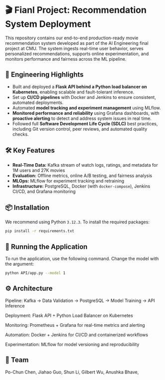 # 🎬 Fianl Project: Recommendation System Deployment

This repository contains our end-to-end production-ready movie recommendation system developed as part of the AI Engineering final project at CMU. The system ingests real-time user behavior, serves personalized recommendations, supports online experimentation, and monitors performance and fairness across the ML pipeline.

## 🔧 Engineering Highlights

- Built and deployed a **Flask API behind a Python load balancer on Kubernetes**, enabling scalable and fault-tolerant inference.
- Set up **CI/CD pipelines** with Docker and Jenkins to ensure consistent, automated deployments.
- Automated **model tracking and experiment management** using MLflow.
- **Monitored performance and reliability** using Grafana dashboards, with **proactive alerting** to detect and address system issues in real time.
- Followed full **Software Development Life Cycle (SDLC)** best practices, including Git version control, peer reviews, and automated quality checks.

## 🛠️ Key Features

- **Real-Time Data:** Kafka stream of watch logs, ratings, and metadata for 1M users and 27K movies  
- **Evaluation:** Offline metrics, online A/B testing, and fairness analysis  
- **MLOps:** MLflow for experiment tracking and retraining  
- **Infrastructure:** PostgreSQL, Docker (with `docker-compose`), Jenkins CI/CD, and Grafana monitoring

## 📦 Installation

We recommend using Python `3.12.3`. To install the required packages:

```bash
pip install -r requirements.txt
```

## 🚀 Running the Application

To run the application, use the following command. Change the model with the argument:

```bash
python API/app.py --model 1
```

## ⚙️ Architecture
Pipeline: Kafka → Data Validation → PostgreSQL → Model Training → API Inference

Deployment: Flask API + Python Load Balancer on Kubernetes

Monitoring: Prometheus + Grafana for real-time metrics and alerting

Automation: Docker + Jenkins for CI/CD and containerized workflows

Experimentation: MLflow for model versioning and reproducibility

## 🙌 Team
Po-Chun Chen, Jiahao Guo, Shun Li, Gilbert Wu, Anushka Bhave, 